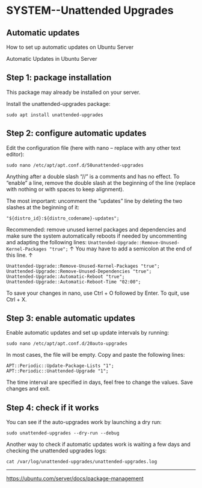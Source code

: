 # **SYSTEM--Unattended Upgrades**

## Automatic updates

How to set up automatic updates on Ubuntu Server

Automatic Updates in Ubuntu Server

## Step 1: package installation


This package may already be installed on your server.

Install the unattended-upgrades package:

```
sudo apt install unattended-upgrades
```

## Step 2: configure automatic updates

Edit the configuration file (here with nano – replace with any other text editor):

```
sudo nano /etc/apt/apt.conf.d/50unattended-upgrades
```

Anything after a double slash “//” is a comments and has no effect. To “enable” a line, remove the double slash at the beginning of the line (replace with nothing or with spaces to keep alignment).

The most important: uncomment the “updates” line by deleting the two slashes at the beginning of it:

```
"${distro_id}:${distro_codename}-updates";
```

Recommended: remove unused kernel packages and dependencies and make sure the system automatically reboots if needed by uncommenting and adapting the following lines: `Unattended-Upgrade::Remove-Unused-Kernel-Packages "true";` ↑ You may have to add a semicolon at the end of this line. ↑

```
Unattended-Upgrade::Remove-Unused-Kernel-Packages "true";
Unattended-Upgrade::Remove-Unused-Dependencies "true";
Unattended-Upgrade::Automatic-Reboot "true";
Unattended-Upgrade::Automatic-Reboot-Time "02:00";
```

To save your changes in nano, use Ctrl + O followed by Enter. To quit, use Ctrl + X.

## Step 3: enable automatic updates

Enable automatic updates and set up update intervals by running:

```
sudo nano /etc/apt/apt.conf.d/20auto-upgrades
```

In most cases, the file will be empty. Copy and paste the following lines:

```
APT::Periodic::Update-Package-Lists "1";
APT::Periodic::Unattended-Upgrade "1";
```

The time interval are specified in days, feel free to change the values. Save changes and exit.

## Step 4: check if it works

You can see if the auto-upgrades work by launching a dry run:

```
sudo unattended-upgrades --dry-run --debug
```

Another way to check if automatic updates work is waiting a few days and checking the unattended upgrades logs:

`cat /var/log/unattended-upgrades/unattended-upgrades.log`

----

https://ubuntu.com/server/docs/package-management
